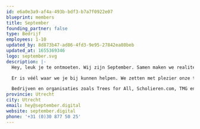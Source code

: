 ```yaml
---
id: e6a0e3a9-af4a-493b-bdf3-b7a7f0922e07
blueprint: members
title: September
founding_partner: false
type: Bedrijf
employees: 1-10
updated_by: 8d873b47-ad86-4fd3-9e95-27842ea80beb
updated_at: 1655369346
logo: september.svg
description: |-
  Hey, leuk je te ontmoeten. Wij zijn September. Samen maken we realiteit van jouw sterke ideeen. Dit doen we met een team van creatieve denkers, designers en engineers. Met creativiteit in het hart en strategie in het hoofd.

  Er is véél waar we je bij kunnen helpen. We zetten met plezier onze tanden in jouw markt om samen de slimste digitale oplossing voor het beste resultaat te ontwikkelen. Zo kunnen we bezig met de best converterende websites en de slimste digitale producten of ondersteunen we jouw team met de experts die je nodig hebt om succes te behalen.

  Bedrijven en organisaties zoals Trees for All, Scholieren.com, TMG en FNV weten ons al te vinden. Maar ook meerdere start-ups of succesvolle scale-ups. Als je op zoek bent naar een digital agency die je van A tot Z kan helpen met jouw digitale uitdagingen en met het hele team voor jou bezig gaat, neem dan eens contact op.
provincie: Utrecht
city: Utrecht
email: hey@september.digital
website: september.digital
phone: '+31 (0)30 877 50 25'
---
```

